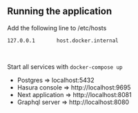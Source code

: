 Running the application
---
Add the following line to /etc/hosts
```
127.0.0.1       host.docker.internal
```
<br>

Start all services with
```docker-compose up```

- Postgres          =>  localhost:5432
- Hasura console    =>  http://localhost:9695
- Next application  =>  http://localhost:8081
- Graphql server    =>  http://localhost:8080